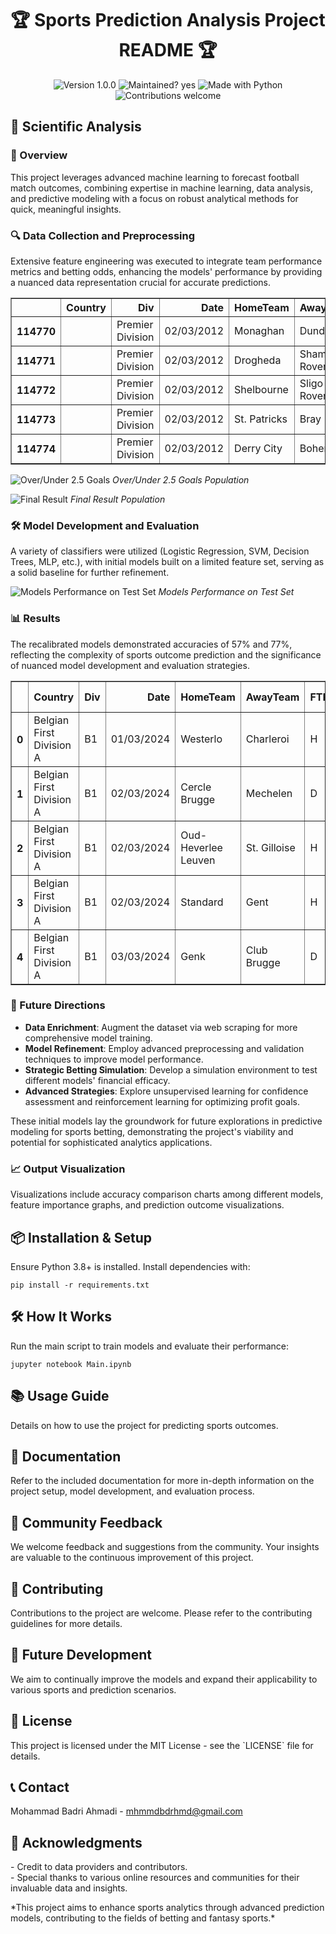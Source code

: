 
<h1 align="center">🏆 Sports Prediction Analysis Project README 🏆</h1>

<p align="center">
  <img src="https://img.shields.io/badge/Version-1.0.0-blue.svg" alt="Version 1.0.0">
  <img src="https://img.shields.io/badge/Maintained%3F-yes-green.svg" alt="Maintained? yes">
  <img src="https://img.shields.io/badge/Made%20with-Python-1f425f.svg" alt="Made with Python">
  <img src="https://img.shields.io/badge/Contributions-welcome-orange.svg" alt="Contributions welcome">
</p>


<h2>🔬 Scientific Analysis</h2>

<h3>📜 Overview</h3>
<p>This project leverages advanced machine learning to forecast football match outcomes, combining expertise in machine learning, data analysis, and predictive modeling with a focus on robust analytical methods for quick, meaningful insights.</p>

<h3>🔍 Data Collection and Preprocessing</h3>
<p>Extensive feature engineering was executed to integrate team performance metrics and betting odds, enhancing the models' performance by providing a nuanced data representation crucial for accurate predictions.</p>
<table border="1" class="dataframe">
  <thead>
    <tr style="text-align: right;">
      <th></th>
      <th>Country</th>
      <th>Div</th>
      <th>Date</th>
      <th>HomeTeam</th>
      <th>AwayTeam</th>
      <th>FTHG</th>
      <th>FTAG</th>
      <th>FTR</th>
      <th>HTHG</th>
      <th>HTAG</th>
      <th>HTR</th>
      <th>HC</th>
      <th>AC</th>
      <th>B365H</th>
      <th>B365A</th>
      <th>B365D</th>
      <th>Season</th>
    </tr>
  </thead>
  <tbody>
    <tr>
      <th>114770</th>
      <td></td>
      <td>Premier Division</td>
      <td>02/03/2012</td>
      <td>Monaghan</td>
      <td>Dundalk</td>
      <td>0.0</td>
      <td>0.0</td>
      <td>D</td>
      <td>0.0</td>
      <td>0.0</td>
      <td>0</td>
      <td>0.0</td>
      <td>0.0</td>
      <td>2.78</td>
      <td>2.92</td>
      <td>3.10</td>
      <td>2012/2013</td>
    </tr>
    <tr>
      <th>114771</th>
      <td></td>
      <td>Premier Division</td>
      <td>02/03/2012</td>
      <td>Drogheda</td>
      <td>Shamrock Rovers</td>
      <td>1.0</td>
      <td>2.0</td>
      <td>A</td>
      <td>0.0</td>
      <td>0.0</td>
      <td>0</td>
      <td>0.0</td>
      <td>0.0</td>
      <td>11.63</td>
      <td>1.34</td>
      <td>5.16</td>
      <td>2012/2013</td>
    </tr>
    <tr>
      <th>114772</th>
      <td></td>
      <td>Premier Division</td>
      <td>02/03/2012</td>
      <td>Shelbourne</td>
      <td>Sligo Rovers</td>
      <td>1.0</td>
      <td>1.0</td>
      <td>D</td>
      <td>0.0</td>
      <td>0.0</td>
      <td>0</td>
      <td>0.0</td>
      <td>0.0</td>
      <td>4.01</td>
      <td>2.13</td>
      <td>3.26</td>
      <td>2012/2013</td>
    </tr>
    <tr>
      <th>114773</th>
      <td></td>
      <td>Premier Division</td>
      <td>02/03/2012</td>
      <td>St. Patricks</td>
      <td>Bray</td>
      <td>1.0</td>
      <td>0.0</td>
      <td>H</td>
      <td>0.0</td>
      <td>0.0</td>
      <td>0</td>
      <td>0.0</td>
      <td>0.0</td>
      <td>1.54</td>
      <td>7.34</td>
      <td>4.21</td>
      <td>2012/2013</td>
    </tr>
    <tr>
      <th>114774</th>
      <td></td>
      <td>Premier Division</td>
      <td>02/03/2012</td>
      <td>Derry City</td>
      <td>Bohemians</td>
      <td>1.0</td>
      <td>0.0</td>
      <td>H</td>
      <td>0.0</td>
      <td>0.0</td>
      <td>0</td>
      <td>0.0</td>
      <td>0.0</td>
      <td>1.86</td>
      <td>5.17</td>
      <td>3.39</td>
      <td>2012/2013</td>
    </tr>
  </tbody>
</table>

![Over/Under 2.5 Goals](https://github.com/mhmmdbdrhmd/Football-Match-Predictor/assets/29101930/bcfab8eb-7a5f-4202-b8f5-f03beffb6695)
*Over/Under 2.5 Goals Population*

![Final Result](https://github.com/mhmmdbdrhmd/Football-Match-Predictor/assets/29101930/cb52b022-1f25-4c5b-8dd7-ccb3387b9ca9)
*Final Result Population*


<h3>🛠 Model Development and Evaluation</h3>
<p>A variety of classifiers were utilized (Logistic Regression, SVM, Decision Trees, MLP, etc.), with initial models built on a limited feature set, serving as a solid baseline for further refinement.</p>

![Models Performance on Test Set](https://github.com/mhmmdbdrhmd/Football-Match-Predictor/assets/29101930/81bbb753-7606-40bf-a27f-c172979bd656)
*Models Performance on Test Set*


<h3>📊 Results</h3>
<p>The recalibrated models demonstrated accuracies of 57% and 77%, reflecting the complexity of sports outcome prediction and the significance of nuanced model development and evaluation strategies.</p>


<table border="1" class="dataframe">
  <thead>
    <tr style="text-align: right;">
      <th></th>
      <th>Country</th>
      <th>Div</th>
      <th>Date</th>
      <th>HomeTeam</th>
      <th>AwayTeam</th>
      <th>FTR</th>
      <th>FTR probability</th>
      <th>Over/Under</th>
      <th>Over/Under probability</th>
    </tr>
  </thead>
  <tbody>
    <tr>
      <th>0</th>
      <td>Belgian First Division A</td>
      <td>B1</td>
      <td>01/03/2024</td>
      <td>Westerlo</td>
      <td>Charleroi</td>
      <td>H</td>
      <td>0.947445</td>
      <td>No</td>
      <td>0.934011</td>
    </tr>
    <tr>
      <th>1</th>
      <td>Belgian First Division A</td>
      <td>B1</td>
      <td>02/03/2024</td>
      <td>Cercle Brugge</td>
      <td>Mechelen</td>
      <td>D</td>
      <td>0.736031</td>
      <td>Yes</td>
      <td>0.736883</td>
    </tr>
    <tr>
      <th>2</th>
      <td>Belgian First Division A</td>
      <td>B1</td>
      <td>02/03/2024</td>
      <td>Oud-Heverlee Leuven</td>
      <td>St. Gilloise</td>
      <td>H</td>
      <td>0.643921</td>
      <td>No</td>
      <td>0.657676</td>
    </tr>
    <tr>
      <th>3</th>
      <td>Belgian First Division A</td>
      <td>B1</td>
      <td>02/03/2024</td>
      <td>Standard</td>
      <td>Gent</td>
      <td>H</td>
      <td>0.993013</td>
      <td>No</td>
      <td>0.991115</td>
    </tr>
    <tr>
      <th>4</th>
      <td>Belgian First Division A</td>
      <td>B1</td>
      <td>03/03/2024</td>
      <td>Genk</td>
      <td>Club Brugge</td>
      <td>D</td>
      <td>0.989625</td>
      <td>Yes</td>
      <td>0.987376</td>
    </tr>
  </tbody>
</table>




<h3>🚀 Future Directions</h3>
<ul>
<li><strong>Data Enrichment</strong>: Augment the dataset via web scraping for more comprehensive model training.</li>
<li><strong>Model Refinement</strong>: Employ advanced preprocessing and validation techniques to improve model performance.</li>
<li><strong>Strategic Betting Simulation</strong>: Develop a simulation environment to test different models' financial efficacy.</li>
<li><strong>Advanced Strategies</strong>: Explore unsupervised learning for confidence assessment and reinforcement learning for optimizing profit goals.</li>
</ul>

<p>These initial models lay the groundwork for future explorations in predictive modeling for sports betting, demonstrating the project's viability and potential for sophisticated analytics applications.</p>


<h3>📈 Output Visualization</h3>
<p>Visualizations include accuracy comparison charts among different models, feature importance graphs, and prediction outcome visualizations.</p>

<h2>📦 Installation & Setup</h2>
<p>Ensure Python 3.8+ is installed. Install dependencies with:
<pre><code>pip install -r requirements.txt</code></pre></p>

<h2>🛠 How It Works</h2>
<p>Run the main script to train models and evaluate their performance:
<pre><code>jupyter notebook Main.ipynb</code></pre></p>

<h2>📚 Usage Guide</h2>
<p>Details on how to use the project for predicting sports outcomes.</p>

<h2>📖 Documentation</h2>
<p>Refer to the included documentation for more in-depth information on the project setup, model development, and evaluation process.</p>

<h2>💬 Community Feedback</h2>
<p>We welcome feedback and suggestions from the community. Your insights are valuable to the continuous improvement of this project.</p>

<h2>🤝 Contributing</h2>
<p>Contributions to the project are welcome. Please refer to the contributing guidelines for more details.</p>

<h2>🔮 Future Development</h2>
<p>We aim to continually improve the models and expand their applicability to various sports and prediction scenarios.</p>

<h2>📄 License</h2>
<p>This project is licensed under the MIT License - see the `LICENSE` file for details.</p>

<h2>📞 Contact</h2>
<p>Mohammad Badri Ahmadi - <a href="mailto:mhmmdbdrhmd@gmail.com">mhmmdbdrhmd@gmail.com</a></p>

<h2>💖 Acknowledgments</h2>
<p>- Credit to data providers and contributors.<br>
- Special thanks to various online resources and communities for their invaluable data and insights.</p>

<p>*This project aims to enhance sports analytics through advanced prediction models, contributing to the fields of betting and fantasy sports.*</p>
